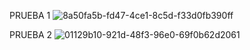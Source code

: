 PRUEBA 1
![8a50fa5b-fd47-4ce1-8c5d-f33d0fb390ff](https://github.com/user-attachments/assets/cf912804-fe32-4e5e-aa05-9b709c92ee0d)

PRUEBA 2
![01129b10-921d-48f3-96e0-69f0b62d2061](https://github.com/user-attachments/assets/30f8efc2-9d03-41c9-af36-dd71605d734d)
